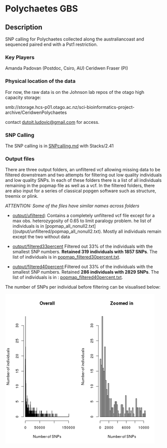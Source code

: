 # Polychaetes GBS

## Description

SNP calling for Polychaetes collected along the australiancoast and sequenced paired end with a Pst1 restriction.


### Key Players

Amanda Padovan (Postdoc, Csiro, AU)
Ceridwen Fraser (PI)


### Physical location of the data

For now, the raw data is on the Johnson lab repos of the otago high capacity storage:

smb://storage.hcs-p01.otago.ac.nz/sci-bioinformatics-project-archive/CeridwenPolychaetes

contact dutoit.ludovic@gmail.com for access.

### SNP Calling

The SNP calling is in [SNPcalling.md](SNPcalling.md) with Stacks/2.41

### Output files

There are three output folders, an unfiltered vcf allowing missing data to be filtered downstream and two attempts for filtering out low quality individuals and low quality SNPs. In each of these folders there is a list of all individuals remaining in the popmap file as well as a vcf. In the filtered folders, there are also input for a series of classical popgen software such as structure, treemix or plink. 

*ATTENTION: Some of the files have similar names across folders*

 * [output/ufiltered](output/unfiltered/popmap_all_nonull2.txt): Contains a completely unfiltered vcf file except for a max obs. heterozygosity of 0.65 to limit paralogy problem. he list of individuals is in [popmap_all_nonull2.txt]((output/unfiltered/popmap_all_nonull2.txt). Mostly all individuals remain except the two without data

* [output/filtered33percent](output/filtered33percent) Filtered out 33% of the individuals with the smallest SNP numbers. **Retained 319 individuals with 1857 SNPs**. The list of individuals is in [popmap_filtered30percent.txt](output/filtered30percent/[popmap_filtered40percent.txt).

* [output/filtered40percent](output/filtered40percent):Filtered out 33% of the individuals with the smallest SNP numbers. Retained  **286 individuals with 2829 SNPs**. The list of individuals is in : [popmap_filtered40percent.txt](output/filtered40percent/[popmap_filtered40percent.txt).

The number of SNPs per individual before filtering can be visualised below:

![](output/numberofSNPsperindsbeforefiltering.png)

